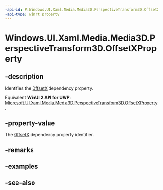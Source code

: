 ```yaml
---
-api-id: P:Windows.UI.Xaml.Media.Media3D.PerspectiveTransform3D.OffsetXProperty
-api-type: winrt property
---
```


<!-- Property syntax
public Windows.UI.Xaml.DependencyProperty OffsetXProperty { get; }
-->

# Windows.UI.Xaml.Media.Media3D.PerspectiveTransform3D.OffsetXProperty

## -description
Identifies the [OffsetX](perspectivetransform3d_offsetx.md) dependency property.

Equivalent **WinUI 2 API for UWP**: [Microsoft.UI.Xaml.Media.Media3D.PerspectiveTransform3D.OffsetXProperty](/windows/winui/api/microsoft.ui.xaml.media.media3d.perspectivetransform3d.offsetxproperty).

## -property-value
The [OffsetX](perspectivetransform3d_offsetx.md) dependency property identifier.

## -remarks

## -examples

## -see-also

